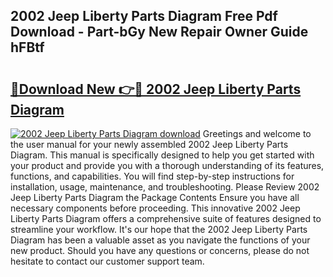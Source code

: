 ## 2002 Jeep Liberty Parts Diagram Free Pdf Download - Part-bGy New Repair Owner Guide hFBtf

# <h2><a href="http://dfmall.blite.top/?on=2002+Jeep+Liberty+Parts+Diagram">🔗Download New 👉🔴 2002 Jeep Liberty Parts Diagram</a></h2>

[![2002 Jeep Liberty Parts Diagram download](https://i.imgur.com/lujVjoI.png)](http://dfmall.blite.top/?on=2002+Jeep+Liberty+Parts+Diagram)
Greetings and welcome to the user manual for your newly assembled 2002 Jeep Liberty Parts Diagram. This manual is specifically designed to help you get started with your product and provide you with a thorough understanding of its features, functions, and capabilities. You will find step-by-step instructions for installation, usage, maintenance, and troubleshooting. Please Review 2002 Jeep Liberty Parts Diagram the Package Contents Ensure you have all necessary components before proceeding. This innovative 2002 Jeep Liberty Parts Diagram offers a comprehensive suite of features designed to streamline your workflow. It's our hope that the 2002 Jeep Liberty Parts Diagram has been a valuable asset as you navigate the functions of your new product. Should you have any questions or concerns, please do not hesitate to contact our customer support team.

